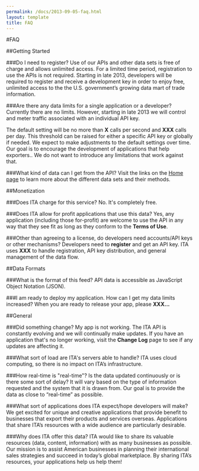 ```yaml
---
permalink: /docs/2013-09-05-faq.html
layout: template
title: FAQ
---
```


#FAQ

##Getting Started

###Do I need to register?
Use of our APIs and other data sets is free of charge and allows unlimited access.  For a limited time period, registration to use the APIs is not required.  Starting in late 2013, developers will be required to register and receive a development key in order to enjoy free, unlimited access to the the U.S. government’s growing data mart of trade information.

###Are there any data limits for a single application or a developer?
Currently there are no limits.  However, starting in late 2013 we will control and meter traffic associated with an individual API key.

The default setting will be no more than **X** calls per second and **XXX** calls per day. This threshold can be raised for either a specific API key or globally if needed. We expect to make adjustments to the default settings over time. Our goal is to encourage the development of applications that help exporters.. We do not want to introduce any limitations that work against that.

###What kind of data can I get from the API?
Visit the links on the [Home page](http://developer.trade.gov) to learn more about the different data sets and their methods.

##Monetization

###Does ITA charge for this service?
No. It's completely free.

###Does ITA allow for profit applications that use this data?
Yes, any application (including those for-profit) are welcome to use the API in any way that they see fit as long as they conform to the **Terms of Use**.

###Other than agreeing to a license, do developers need accounts/API keys or other mechanisms?
Developers need to **register** and get an API key. ITA uses **XXX** to handle registration, API key distribution, and general management of the data flow.

##Data Formats

###What is the format of this feed?
API data is accessible as JavaScript Object Notation (JSON).

###I am ready to deploy my application. How can I get my data limits increased?
When you are ready to release your app, please **XXX...**

##General

###Did something change?  My app is not working.
The ITA API is constantly evolving and we will continually make updates. If you have an application that's no longer working, visit the **Change Log** page to see if any updates are affecting it.

###What sort of load are ITA's servers able to handle?
ITA uses cloud computing, so there is no impact on ITA’s infrastructure.

###How real-time is "real-time"? Is the data updated continuously or is there some sort of delay?
It will vary based on the type of information requested and the system that it is drawn from. Our goal is to provide the data as close to “real-time” as possible.

###What sort of applications does ITA expect/hope developers will make?
We get excited for unique and creative applications that provide benefit to businesses that export their products and services overseas.  Applications that share ITA’s resources with a wide audience are particularly desirable.

###Why does ITA offer this data?
ITA would like to share its valuable resources (data, content, information) with as many businesses as possible.  Our mission is to assist American businesses in planning their international sales strategies and succeed in today’s global marketplace.  By sharing ITA’s resources, your applications help us help them!
